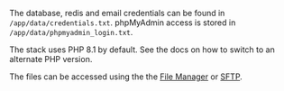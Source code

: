 The database, redis and email credentials can be found in `/app/data/credentials.txt`. phpMyAdmin access is stored in `/app/data/phpmyadmin_login.txt`.

The stack uses PHP 8.1 by default. See the docs on how to switch to an alternate PHP version.

The files can be accessed using the the <a href="/filemanager.html?type=app&id=$CLOUDRON-APP-ID">File Manager</a> or <a href="https://docs.cloudron.io/apps/lamp#sftp">SFTP</a>.

